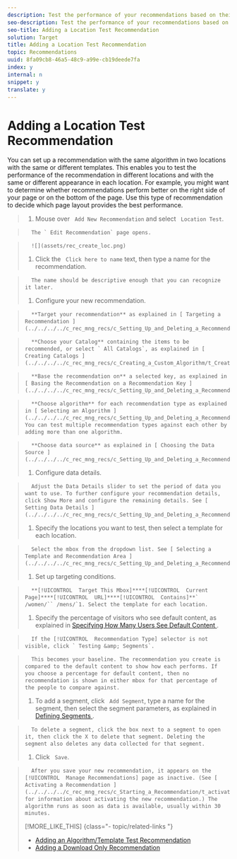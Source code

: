 ```yaml
---
description: Test the performance of your recommendations based on their location on the page.
seo-description: Test the performance of your recommendations based on their location on the page.
seo-title: Adding a Location Test Recommendation
solution: Target
title: Adding a Location Test Recommendation
topic: Recommendations
uuid: 8fa09cb8-46a5-48c9-a99e-cb19deede7fa
index: y
internal: n
snippet: y
translate: y
---
```


# Adding a Location Test Recommendation

You can set up a recommendation with the same algorithm in two locations with the same or different templates. This enables you to test the performance of the recommendation in different locations and with the same or different appearance in each location. For example, you might want to determine whether recommendations perform better on the right side of your page or on the bottom of the page. Use this type of recommendation to decide which page layout provides the best performance. 

>1. Mouse over ` Add New Recommendation` and select ` Location Test`.

>       The ` Edit Recommendation` page opens. 

>       ![](assets/rec_create_loc.png) 
>1. Click the ` Click here to name` text, then type a name for the recommendation.

>       The name should be descriptive enough that you can recognize it later. 
>1. Configure your new recommendation.

>       **Target your recommendation** as explained in [ Targeting a Recommendation ](../../../../c_rec_mng_recs/c_Setting_Up_and_Deleting_a_Recommendation/t_create_edit_recs/t_targeting_recs.md#task_3D93B8962F6341CB9A3ADE8E29BFECA5). 

>       **Choose your Catalog** containing the items to be recommended, or select ` All Catalogs`, as explained in [ Creating Catalogs ](../../../../c_rec_mng_recs/c_Creating_a_Custom_Algorithm/t_Creating_Catalogs.md#task_CF595BC2426140E08F7948E43E3C8F81). 

>       **Base the recommendation on** a selected key, as explained in [ Basing the Recommendation on a Recommendation Key ](../../../../c_rec_mng_recs/c_Setting_Up_and_Deleting_a_Recommendation/t_create_edit_recs/t_rec_key_recs.md#task_2B0ED54AFBF64C56916B6E1F4DC0DC3B). 

>       **Choose algorithm** for each recommendation type as explained in [ Selecting an Algorithm ](../../../../c_rec_mng_recs/c_Setting_Up_and_Deleting_a_Recommendation/t_create_edit_recs/t_algo_select_recs.md#task_2203616ABBE342B6ADAB08F278D794FA). You can test multiple recommendation types against each other by adding more than one algorithm. 

>       **Choose data source** as explained in [ Choosing the Data Source ](../../../../c_rec_mng_recs/c_Setting_Up_and_Deleting_a_Recommendation/t_create_edit_recs/t_data_source_recs.md#task_4EC990FBF374465EA6B7FCA8A5A12786). 
>1. Configure data details.

>       Adjust the Data Details slider to set the period of data you want to use. To further configure your recommendation details, click Show More and configure the remaining details. See [ Setting Data Details ](../../../../c_rec_mng_recs/c_Setting_Up_and_Deleting_a_Recommendation/t_create_edit_recs/t_Setting_Data_Details.md#task_28DB20F968B1451481D8E51BAF947079). 
>1. Specify the locations you want to test, then select a template for each location.

>       Select the mbox from the dropdown list. See [ Selecting a Template and Recommendation Area ](../../../../c_rec_mng_recs/c_Setting_Up_and_Deleting_a_Recommendation/t_create_edit_recs/t_template_and_recommendation_area_recs.md#task_45CA0403F24944EF9FE6C4FC5D1A7836). 
>1. Set up targeting conditions.

>       **[!UICONTROL  Target This Mbox]****[!UICONTROL  Current Page]****[!UICONTROL  URL]****[!UICONTROL  Contains]**` /women/`` /mens/`1. Select the template for each location.
>1. Specify the percentage of visitors who see default content, as explained in [ Specifying How Many Users See Default Content ](../../../../c_rec_mng_recs/c_Setting_Up_and_Deleting_a_Recommendation/t_create_edit_recs/t_how_many_users_see_default_conten_recst.md#task_5059665F6EE64FA39D2851671898F996).

>       If the [!UICONTROL  Recommendation Type] selector is not visible, click ` Testing &amp; Segments`. 

>       This becomes your baseline. The recommendation you create is compared to the default content to show how each performs. If you choose a percentage for default content, then no recommendation is shown in either mbox for that percentage of the people to compare against. 
>1. To add a segment, click ` Add Segment`, type a name for the segment, then select the segment parameters, as explained in [ Defining Segments ](../../../../c_rec_mng_recs/c_Setting_Up_and_Deleting_a_Recommendation/t_create_edit_recs/t_definesegments_recs.md#task_338EDF86E0A2412896C2854257E91D62).



>       To delete a segment, click the box next to a segment to open it, then click the X to delete that segment. Deleting the segment also deletes any data collected for that segment. 
>1. Click ` Save`.

>       After you save your new recommendation, it appears on the [!UICONTROL  Manage Recommendations] page as inactive. (See [ Activating a Recommendation ](../../../../c_rec_mng_recs/c_Starting_a_Recommendation/t_activate_recs.md#task_B0A6D22AA72E405DBEC81D22B12477DF) for information about activating the new recommendation.) The algorithm runs as soon as data is available, usually within 30 minutes. 
>[!MORE_LIKE_THIS] {class="- topic/related-links "}
>
>* [ Adding an Algorithm/Template Test Recommendation ](t_Adding_a_Algorithm_Template_Test_Recommendation.md#task_CAEFB750020C4A618ED2C059DBAF07C0)
>* [ Adding a Download Only Recommendation ](t_Adding_a_Download_Only_Recommendation.md#task_EECE85A42EE940A589F3A897D6DB12BF)
